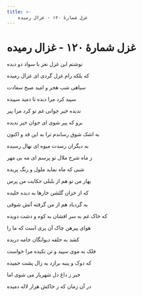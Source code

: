 ```yaml
---
title: >-
    غزل شمارهٔ ۱۲۰ - غزال رمیده
---
```

# غزل شمارهٔ ۱۲۰ - غزال رمیده

<div class="b" id="bn1"><div class="m1"><p>نوشتم این غزل نغز با سواد دو دیده</p></div>
<div class="m2"><p>که بلکه رام غزل گردی ای غزال رمیده</p></div></div>
<div class="b" id="bn2"><div class="m1"><p>سیاهی شب هجر و امید صبح سعادت</p></div>
<div class="m2"><p>سپید کرد مرا دیده تا دمید سپیده</p></div></div>
<div class="b" id="bn3"><div class="m1"><p>ندیده خیر جوانی غم تو کرد مرا پیر</p></div>
<div class="m2"><p>برو که پیر شوی ای جوان خیر ندیده</p></div></div>
<div class="b" id="bn4"><div class="m1"><p>به اشک شوق رساندم ترا به این قد و اکنون</p></div>
<div class="m2"><p>به دیگران رسدت میوه ای نهال رسیده</p></div></div>
<div class="b" id="bn5"><div class="m1"><p>ز ماه شرح ملال تو پرسم ای مه بی مهر</p></div>
<div class="m2"><p>شبی که ماه نماید ملول و رنگ پریده</p></div></div>
<div class="b" id="bn6"><div class="m1"><p>بهار من تو هم از بلبلی حکایت من پرس</p></div>
<div class="m2"><p>که از خزان گلشن خارها به دیده خلیده</p></div></div>
<div class="b" id="bn7"><div class="m1"><p>به گردباد هم از من گرفته آتش شوقی</p></div>
<div class="m2"><p>که خاک غم به سر افشان به کوه و دشت دویده</p></div></div>
<div class="b" id="bn8"><div class="m1"><p>هوای پیرهن چاک آن پری است که ما را</p></div>
<div class="m2"><p>کشد به حلقه دیوانگان جامه دریده</p></div></div>
<div class="b" id="bn9"><div class="m1"><p>فلک به موی سپید و تن تکیده مرا خواست</p></div>
<div class="m2"><p>که دوک و پنبه برازد به زال پشت خمیده</p></div></div>
<div class="b" id="bn10"><div class="m1"><p>خبر ز داغ دل شهریار می شوی اما</p></div>
<div class="m2"><p>در آن زمان که ز خاکش هزار لاله دمیده</p></div></div>
